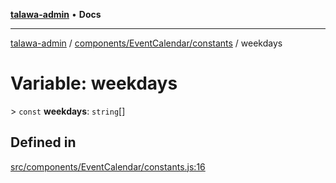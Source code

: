 [**talawa-admin**](../../../../README.md) • **Docs**

***

[talawa-admin](../../../../modules.md) / [components/EventCalendar/constants](../README.md) / weekdays

# Variable: weekdays

\> `const` **weekdays**: `string`[]

## Defined in

[src/components/EventCalendar/constants.js:16](https://github.com/PalisadoesFoundation/talawa-admin/blob/7a991b3aa824070bd53d6367f1ce7f072321af88/src/components/EventCalendar/constants.js#L16)
